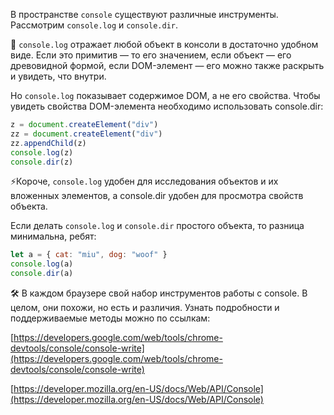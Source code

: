 В пространстве `console` существуют различные инструменты. Рассмотрим `console.log` и `console.dir`.

🤖 `console.log` отражает любой объект в консоли в достаточно удобном виде. Если это примитив — то его значением, если объект — его древовидной формой, если DOM-элемент — его можно также раскрыть и увидеть, что внутри.

Но `console.log` показывает содержимое DOM, а не его свойства. Чтобы увидеть свойства DOM-элемента необходимо использовать console.dir:

```js
z = document.createElement("div")
zz = document.createElement("div")
zz.appendChild(z)
console.log(z)
console.dir(z)
```

⚡️Короче, `console.log` удобен для исследования объектов и их вложенных элементов, а console.dir удобен для просмотра свойств объекта.

Если делать `console.log` и `console.dir` простого объекта, то разница минимальна, ребят:

```js
let a = { cat: "miu", dog: "woof" }
console.log(a)
console.dir(a)
```

🛠 В каждом браузере свой набор инструментов работы с console. В целом, они похожи, но есть и различия. Узнать подробности и поддерживаемые методы можно по ссылкам:

[https://developers.google.com/web/tools/chrome-devtools/console/console-write](https://developers.google.com/web/tools/chrome-devtools/console/console-write)

[https://developer.mozilla.org/en-US/docs/Web/API/Console](https://developer.mozilla.org/en-US/docs/Web/API/Console)

